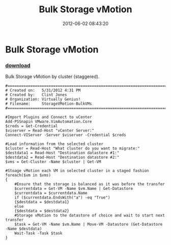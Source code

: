 ﻿---
pid:            3445
parent:         0
children:       
poster:         Clint
title:          Bulk Storage vMotion 
date:           2012-06-02 08:43:20
description:    Bulk Storage vMotion by cluster (staggered).
format:         posh
---

# Bulk Storage vMotion 

### [download](3445.ps1)  

Bulk Storage vMotion by cluster (staggered).

```posh
#========================================================================
# Created on:   5/31/2012 4:31 PM
# Created by:   Clint Jones
# Organization: Virtually Genius!
# Filename:     StorageVMotion-BulkVMs
#========================================================================

#Import Plugins and Connect to vCenter
Add-PSSnapin VMware.VimAutomation.Core
$creds = Get-Credential
$viserver = Read-Host "vCenter Server:"
Connect-VIServer -Server $viserver -Credential $creds

#Load information from the selected cluster
$cluster = Read-Host "What cluster do you want to migrate:"
$destdata1 = Read-Host "Destination datastore #1:"
$destdata2 = Read-Host "Destination datastore #2:"
$vms = Get-Cluster -Name $cluster | Get-VM

#Stoage vMotion each VM in selected cluster in a staged fashion
foreach($vm in $vms)
{
	#Ensure that the storage is balanced as it was before the transfer
	$currentdata = Get-VM -Name $vm.Name | Get-Datastore
	$currentdata = $currentdata.Name
	if ($currentdata.EndsWith("a") -eq "True")
	{$destdata = $destdata1}
	else
	{$destdata = $destdata2}
	#Storage vMotion to the datastore of choice and wait to start next transfer
	$task = Get-VM -Name $vm.Name | Move-VM -Datastore (Get-Datastore -Name $destdata)
	Wait-Task -Task $task
}
```
